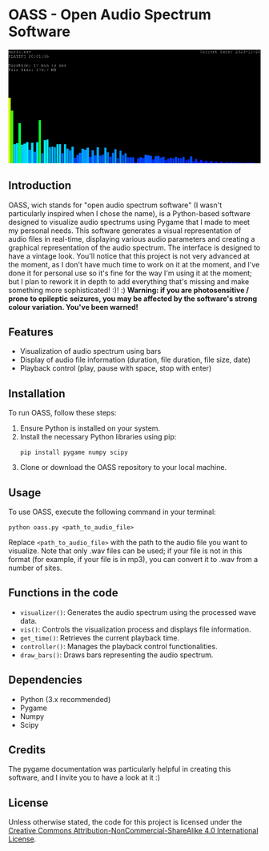# OASS - Open Audio Spectrum Software
![oass logo](https://raw.githubusercontent.com/Malwprotector/oass/main/img/oass.png)
## Introduction
OASS, wich stands for "open audio spectrum software" (I wasn't particularly inspired when I chose the name), is a Python-based software designed to visualize audio spectrums using Pygame that I made to meet my personal needs. This software generates a visual representation of audio files in real-time, displaying various audio parameters and creating a graphical representation of the audio spectrum. The interface is designed to have a vintage look. You'll notice that this project is not very advanced at the moment, as I don't have much time to work on it at the moment, and I've done it for personal use so it's fine for the way I'm using it at the moment; but I plan to rework it in depth to add everything that's missing and make something more sophisticated! :)! :) **Warning: if you are photosensitive / prone to epileptic seizures, you may be affected by the software's strong colour variation. You've been warned!**

## Features
- Visualization of audio spectrum using bars
- Display of audio file information (duration, file duration, file size, date)
- Playback control (play, pause with space, stop with enter)

## Installation
To run OASS, follow these steps:
1. Ensure Python is installed on your system.
2. Install the necessary Python libraries using pip:
    ```
    pip install pygame numpy scipy
    ```
3. Clone or download the OASS repository to your local machine.

## Usage
To use OASS, execute the following command in your terminal:
```
python oass.py <path_to_audio_file>
```
Replace `<path_to_audio_file>` with the path to the audio file you want to visualize. Note that only .wav files can be used; if your file is not in this format (for example, if your file is in mp3), you can convert it to .wav from a number of sites.

## Functions in the code
- `visualizer()`: Generates the audio spectrum using the processed wave data.
- `vis()`: Controls the visualization process and displays file information.
- `get_time()`: Retrieves the current playback time.
- `controller()`: Manages the playback control functionalities.
- `draw_bars()`: Draws bars representing the audio spectrum.

## Dependencies
- Python (3.x recommended)
- Pygame
- Numpy
- Scipy

## Credits
The pygame documentation was particularly helpful in creating this software, and I invite you to have a look at it :)

## License
Unless otherwise stated, the code for this project is licensed under the [Creative Commons Attribution-NonCommercial-ShareAlike 
4.0 International License](https://creativecommons.org/licenses/by-nc-sa/4.0/).
